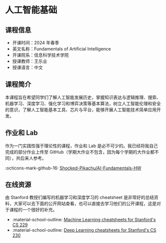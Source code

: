 # 人工智能基础

## 课程信息

- 开课时间：2024 年春季
- 英文名称：Fundamentals of Artificial Intelligence
- 开课院系：信息科学技术学院
- 授课教师：王乐业
- 授课语言：中文

## 课程简介

本课程旨在希望同学们了解人工智能发展历史，掌握知识表达与逻辑推理、搜索、机器学习、深度学习、强化学习和博弈决策等基本算法，树立人工智能伦理和安全的意识，了解人工智能基本工具、芯片与平台，能够开展人工智能技术简单应用开发。

## 作业和 Lab

作为一门实践性强于理论性的课程，作业和 Lab 是必不可少的。我已经将我自己完成的部分作业上传至 GitHub（学期大作业不包含，因为每个学期的大作业都不同），共后来人参考。

:octicons-mark-github-16: [Shocked-Pikachu/AI-Fundamentals-HW](https://github.com/Shocked-Pikachu/AI-Fundamentals-HW)

## 在线资源

由 Stanford 教授们编写的机器学习和深度学习的 cheatsheet 是非常好的总结资料，大家可以去下面的公开网站查看，也可以直接去学习他们的公开课程，这是对于课程的一个很好的补充。

- :material-school-outline: [Machine Learning cheatsheets for Stanford's CS 229](super-cheatsheet-machine-learning.pdf)
- :material-school-outline: [Deep Learning cheatsheets for Stanford's CS 230](super-cheatsheet-deep-learning.pdf)